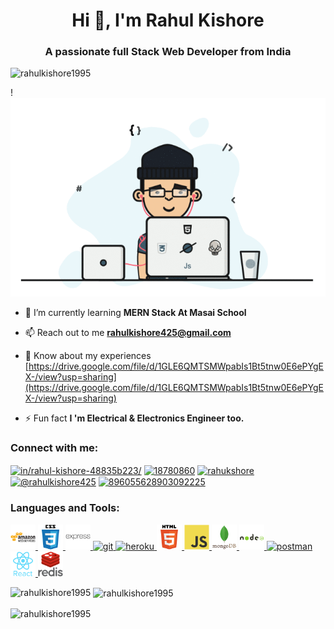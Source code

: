 <h1 align="center">Hi 👋, I'm Rahul Kishore</h1>
<h3 align="center">A passionate full Stack Web Developer from India</h3>

<p align="left"> <img src="https://komarev.com/ghpvc/?username=rahulkishore1995&label=Profile%20views&color=0e75b6&style=flat" alt="rahulkishore1995" /> </p>

!<img src="https://raw.githubusercontent.com/kvssankar/kvssankar/main/programmer.gif" alt="gif" /> 

- 🌱 I’m currently learning **MERN Stack At Masai School**

- 📫 Reach out to me **rahulkishore425@gmail.com**

- 📄 Know about my experiences [https://drive.google.com/file/d/1GLE6QMTSMWpabIs1Bt5tnw0E6ePYgEX-/view?usp=sharing](https://drive.google.com/file/d/1GLE6QMTSMWpabIs1Bt5tnw0E6ePYgEX-/view?usp=sharing)

- ⚡ Fun fact **I 'm Electrical & Electronics Engineer too.**

<h3 align="left">Connect with me:</h3>
<p align="left">
<a href="https://linkedin.com/in/in/rahul-kishore-48835b223/" target="blank"><img align="center" src="https://raw.githubusercontent.com/rahuldkjain/github-profile-readme-generator/master/src/images/icons/Social/linked-in-alt.svg" alt="in/rahul-kishore-48835b223/" height="30" width="40" /></a>
<a href="https://stackoverflow.com/users/18780860" target="blank"><img align="center" src="https://raw.githubusercontent.com/rahuldkjain/github-profile-readme-generator/master/src/images/icons/Social/stack-overflow.svg" alt="18780860" height="30" width="40" /></a>
<a href="https://instagram.com/rahukshore" target="blank"><img align="center" src="https://raw.githubusercontent.com/rahuldkjain/github-profile-readme-generator/master/src/images/icons/Social/instagram.svg" alt="rahukshore" height="30" width="40" /></a>
<a href="https://medium.com/@rahulkishore425" target="blank"><img align="center" src="https://raw.githubusercontent.com/rahuldkjain/github-profile-readme-generator/master/src/images/icons/Social/medium.svg" alt="@rahulkishore425" height="30" width="40" /></a>
<a href="https://discord.gg/896055628903092225" target="blank"><img align="center" src="https://raw.githubusercontent.com/rahuldkjain/github-profile-readme-generator/master/src/images/icons/Social/discord.svg" alt="896055628903092225" height="30" width="40" /></a>
</p>

<h3 align="left">Languages and Tools:</h3>
<p align="left"> <a href="https://aws.amazon.com" target="_blank" rel="noreferrer"> <img src="https://raw.githubusercontent.com/devicons/devicon/master/icons/amazonwebservices/amazonwebservices-original-wordmark.svg" alt="aws" width="40" height="40"/> </a> <a href="https://www.w3schools.com/css/" target="_blank" rel="noreferrer"> <img src="https://raw.githubusercontent.com/devicons/devicon/master/icons/css3/css3-original-wordmark.svg" alt="css3" width="40" height="40"/> </a> <a href="https://expressjs.com" target="_blank" rel="noreferrer"> <img src="https://raw.githubusercontent.com/devicons/devicon/master/icons/express/express-original-wordmark.svg" alt="express" width="40" height="40"/> </a> <a href="https://git-scm.com/" target="_blank" rel="noreferrer"> <img src="https://www.vectorlogo.zone/logos/git-scm/git-scm-icon.svg" alt="git" width="40" height="40"/> </a> <a href="https://heroku.com" target="_blank" rel="noreferrer"> <img src="https://www.vectorlogo.zone/logos/heroku/heroku-icon.svg" alt="heroku" width="40" height="40"/> </a> <a href="https://www.w3.org/html/" target="_blank" rel="noreferrer"> <img src="https://raw.githubusercontent.com/devicons/devicon/master/icons/html5/html5-original-wordmark.svg" alt="html5" width="40" height="40"/> </a> <a href="https://developer.mozilla.org/en-US/docs/Web/JavaScript" target="_blank" rel="noreferrer"> <img src="https://raw.githubusercontent.com/devicons/devicon/master/icons/javascript/javascript-original.svg" alt="javascript" width="40" height="40"/> </a> <a href="https://www.mongodb.com/" target="_blank" rel="noreferrer"> <img src="https://raw.githubusercontent.com/devicons/devicon/master/icons/mongodb/mongodb-original-wordmark.svg" alt="mongodb" width="40" height="40"/> </a> <a href="https://nodejs.org" target="_blank" rel="noreferrer"> <img src="https://raw.githubusercontent.com/devicons/devicon/master/icons/nodejs/nodejs-original-wordmark.svg" alt="nodejs" width="40" height="40"/> </a> <a href="https://postman.com" target="_blank" rel="noreferrer"> <img src="https://www.vectorlogo.zone/logos/getpostman/getpostman-icon.svg" alt="postman" width="40" height="40"/> </a> <a href="https://reactjs.org/" target="_blank" rel="noreferrer"> <img src="https://raw.githubusercontent.com/devicons/devicon/master/icons/react/react-original-wordmark.svg" alt="react" width="40" height="40"/> </a> <a href="https://redis.io" target="_blank" rel="noreferrer"> <img src="https://raw.githubusercontent.com/devicons/devicon/master/icons/redis/redis-original-wordmark.svg" alt="redis" width="40" height="40"/> </a> </p>

<p><img align="left" src="https://github-readme-stats.vercel.app/api/top-langs?username=rahulkishore1995&show_icons=true&locale=en&layout=compact" alt="rahulkishore1995" /></p>

<p>&nbsp;<img align="center" src="https://github-readme-stats.vercel.app/api?username=rahulkishore1995&show_icons=true&locale=en" alt="rahulkishore1995" /></p>

<p><img align="center" src="https://github-readme-streak-stats.herokuapp.com/?user=rahulkishore1995&" alt="rahulkishore1995" /></p>
